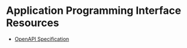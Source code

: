 # Application Programming Interface Resources

* [OpenAPI Specification](https://github.com/OAI/OpenAPI-Specification)
